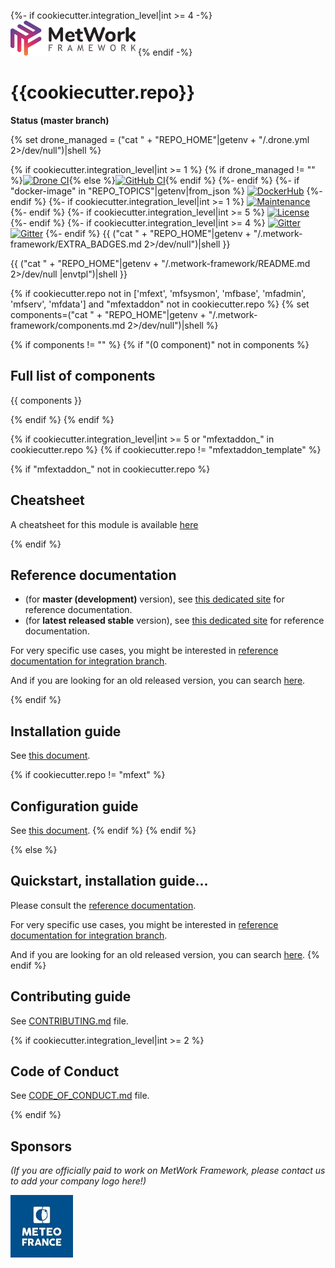 {%- if cookiecutter.integration_level|int >= 4 -%}
[![logo](https://raw.githubusercontent.com/metwork-framework/resources/master/logos/metwork-white-logo-small.png)](http://www.metwork-framework.org)
{% endif -%}
# {{cookiecutter.repo}}

[//]: # (automatically generated from https://github.com/metwork-framework/resources/blob/master/cookiecutter/_%7B%7Bcookiecutter.repo%7D%7D/README.md)

**Status (master branch)**

{% set drone_managed = ("cat " + "REPO_HOME"|getenv + "/.drone.yml 2>/dev/null")|shell %}

{% if cookiecutter.integration_level|int >= 1 %}
{% if drone_managed != "" %}[![Drone CI](http://metwork-framework.org:8000/api/badges/metwork-framework/{{cookiecutter.repo}}/status.svg)](http://metwork-framework.org:8000/metwork-framework/{{cookiecutter.repo}}){% else %}[![GitHub CI](https://github.com/metwork-framework/{{cookiecutter.repo}}/workflows/CI/badge.svg?branch=master)](https://github.com/metwork-framework/{{cookiecutter.repo}}/actions?query=workflow%3ACI&branch=master){% endif %}
{%- endif %}
{%- if "docker-image" in "REPO_TOPICS"|getenv|from_json %}
[![DockerHub](https://github.com/metwork-framework/resources/blob/master/badges/dockerhub_link.svg)](https://hub.docker.com/r/metwork/{{cookiecutter.repo}}/)
{%- endif %}
{%- if cookiecutter.integration_level|int >= 1 %}
[![Maintenance](https://github.com/metwork-framework/resources/blob/master/badges/maintained.svg)]()
{%- endif %}
{%- if cookiecutter.integration_level|int >= 5 %}
[![License](https://github.com/metwork-framework/resources/blob/master/badges/bsd.svg)]()
{%- endif %}
{%- if cookiecutter.integration_level|int >= 4 %}
[![Gitter](https://github.com/metwork-framework/resources/blob/master/badges/community-en.svg)](https://gitter.im/metwork-framework/community-en?utm_source=badge&utm_medium=badge&utm_campaign=pr-badge)
[![Gitter](https://github.com/metwork-framework/resources/blob/master/badges/community-fr.svg)](https://gitter.im/metwork-framework/community-fr?utm_source=badge&utm_medium=badge&utm_campaign=pr-badge)
{%- endif %}
{{ ("cat " + "REPO_HOME"|getenv + "/.metwork-framework/EXTRA_BADGES.md 2>/dev/null")|shell }}

[//]: # (TABLE_OF_CONTENTS_PLACEHOLDER)

{{ ("cat " + "REPO_HOME"|getenv + "/.metwork-framework/README.md 2>/dev/null |envtpl")|shell }}

{% if cookiecutter.repo not in ['mfext', 'mfsysmon', 'mfbase', 'mfadmin', 'mfserv', 'mfdata'] and "mfextaddon" not in cookiecutter.repo %}
{% set components=("cat " + "REPO_HOME"|getenv + "/.metwork-framework/components.md 2>/dev/null")|shell %}

{% if components != "" %}
{% if "(0 component)" not in components %}

## Full list of components

{{ components }}

{% endif %}
{% endif %}

{% if cookiecutter.integration_level|int >= 5  or "mfextaddon_" in cookiecutter.repo %}
{% if cookiecutter.repo != "mfextaddon_template" %}

{% if "mfextaddon_" not in cookiecutter.repo %}

## Cheatsheet

A cheatsheet for this module is available [here](.metwork-framework/cheatsheet.md)

{% endif %}

## Reference documentation

- (for **master (development)** version), see [this dedicated site](http://metwork-framework.org/pub/metwork/continuous_integration/docs/master/{{cookiecutter.repo}}/) for reference documentation.
- (for **latest released stable** version), see [this dedicated site](http://metwork-framework.org/pub/metwork/releases/docs/stable/{{cookiecutter.repo}}/) for reference documentation.

For very specific use cases, you might be interested in
[reference documentation for integration branch](http://metwork-framework.org/pub/metwork/continuous_integration/docs/integration/{{cookiecutter.repo}}/).

And if you are looking for an old released version, you can search [here](http://metwork-framework.org/pub/metwork/releases/docs/).

{% endif %}

## Installation guide

See [this document](.metwork-framework/install_a_metwork_package.md).

{% if cookiecutter.repo != "mfext" %}
## Configuration guide

See [this document](.metwork-framework/configure_a_metwork_package.md).
{% endif %}
{% endif %}

{% else %}

## Quickstart, installation guide...

Please consult the [reference documentation](http://metwork-framework.org/pub/metwork/continuous_integration/docs/master/{{cookiecutter.repo}}/).

For very specific use cases, you might be interested in
[reference documentation for integration branch](http://metwork-framework.org/pub/metwork/continuous_integration/docs/integration/{{cookiecutter.repo}}/).

And if you are looking for an old released version, you can search [here](http://metwork-framework.org/pub/metwork/releases/docs/).
{% endif %}

## Contributing guide

See [CONTRIBUTING.md](CONTRIBUTING.md) file.

{% if cookiecutter.integration_level|int >= 2 %}

## Code of Conduct

See [CODE_OF_CONDUCT.md](CODE_OF_CONDUCT.md) file.

{% endif %}

## Sponsors

*(If you are officially paid to work on MetWork Framework, please contact us to add your company logo here!)*

[![logo](https://raw.githubusercontent.com/metwork-framework/resources/master/sponsors/meteofrance-small.jpeg)](http://www.meteofrance.com)
